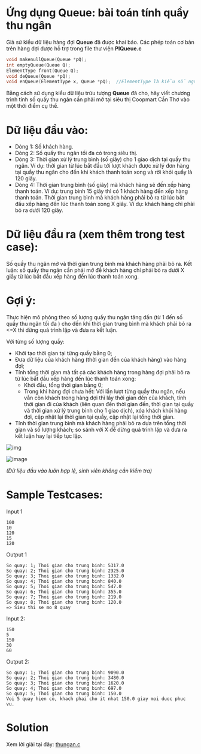 # Ứng dụng Queue: bài toán tính quầy thu ngân

Giả sử kiểu dữ liệu hàng đợi **Queue** đã được khai báo. Các phép toán cơ bản trên hàng đợi được hỗ trợ trong file thư viện **PIQueue.c**

```c
void makenullQueue(Queue *pQ);
int emptyQueue(Queue Q);
ElementType front(Queue Q);
void deQueue(Queue *pQ);
void enQueue(ElementType x, Queue *pQ);  //ElementType là kiểu số nguyên
```
Bằng cách sử dụng kiểu dữ liệu trừu tượng **Queue** đã cho, hãy viết chương trình tính số quầy thu ngân cần phải mở tại siêu thị Coopmart Cần Thơ vào một thời điểm cụ thể.

# Dữ liệu đầu vào:

- Dòng 1: Số khách hàng. 
- Dòng 2: Số quầy thu ngân tối đa có trong siêu thị.
- Dòng 3: Thời gian xử lý trung bình (số giây) cho 1 giao dịch tại quầy thu ngân. Ví dụ: thời gian từ lúc bắt đầu tới lượt khách được xử lý đơn hàng tại quầy thu ngân cho đến khi khách thanh toán xong và rời khỏi quầy là 120 giây.   
- Dòng 4: Thời gian trung bình (số giây) mà khách hàng sẽ đến xếp hàng thanh toán. Ví dụ: trung bình 15 giây thì có 1 khách hàng đến xếp hàng thanh toán.
Thời gian trung bình mà khách hàng phải bỏ ra từ lúc bắt đầu xếp hàng đến lúc thanh toán xong X giây. Ví dụ: khách hàng chỉ phải bỏ ra dưới 120 giây.

# Dữ liệu đầu ra (xem thêm trong test case):

Số quầy thu ngân mở và thời gian trung bình mà khách hàng phải bỏ ra.
Kết luận: số quầy thu ngân cần phải mở để khách hàng chỉ phải bỏ ra dưới X giây từ lúc bắt đầu xếp hàng đến lúc thanh toán xong.

# Gợi ý:
Thực hiện mô phỏng theo số lượng quầy thu ngân tăng dần (từ 1 đến số quầy thu ngân tối đa ) cho đến khi thời gian trung bình mà khách phải bỏ ra <=X thì dừng quá trình lặp và đưa ra kết luận. 

Với từng số lượng quầy: 

- Khởi tạo thời gian tại từng quầy bằng 0; 
- Đưa dữ liệu của khách hàng (thời gian đến của khách hàng) vào hàng đợi;
- Tính tổng thời gian mà tất cả các khách hàng trong hàng đợi phải bỏ ra từ lúc bắt đầu xếp hàng đến lúc thanh toán xong: 
  - Khởi đầu, tổng thời gian bằng 0; 
  - Trong khi hàng đợi chưa hết: Với lần lượt từng quầy thu ngân, nếu vẫn còn khách trong hàng đợi thì lấy thời gian đến của khách,  tính thời gian đi của khách (liên quan đến thời gian đến, thời gian tại quầy và thời gian xử lý trung bình cho 1 giao dịch), xóa khách khỏi hàng đợi, cập nhật lại thời gian tại quầy, cập nhật lại tổng thời gian. 
- Tính thời gian trung bình mà khách hàng phải bỏ ra dựa trên tổng thời gian và số lượng khách; so sánh với X để dừng quá trình lặp và đưa ra kết luận hay lại tiếp tục lặp.

![img](https://i.imgur.com/502Wp5S.png)

![image](https://user-images.githubusercontent.com/72507371/140720861-ed6844fa-0b8c-486e-9238-16f61426cd8f.png)

_(Dữ liệu đầu vào luôn hợp lệ, sinh viên không cần kiểm tra)_

# Sample Testcases:
Input 1
```
100
10
120
15
120
```
Output 1
```
So quay: 1; Thoi gian cho trung binh: 5317.0
So quay: 2; Thoi gian cho trung binh: 2325.0
So quay: 3; Thoi gian cho trung binh: 1332.0
So quay: 4; Thoi gian cho trung binh: 840.0
So quay: 5; Thoi gian cho trung binh: 547.0
So quay: 6; Thoi gian cho trung binh: 355.0
So quay: 7; Thoi gian cho trung binh: 219.0
So quay: 8; Thoi gian cho trung binh: 120.0
=> Sieu thi se mo 8 quay
```

Input 2:
```
150
5
150
30
60
```
Output 2:
```
So quay: 1; Thoi gian cho trung binh: 9090.0
So quay: 2; Thoi gian cho trung binh: 3480.0
So quay: 3; Thoi gian cho trung binh: 1620.0
So quay: 4; Thoi gian cho trung binh: 697.0
So quay: 5; Thoi gian cho trung binh: 150.0
Voi 5 quay hien co, khach phai cho it nhat 150.0 giay moi duoc phuc vu.
```
# Solution
Xem lời giải tại đây: [thungan.c](thungan.c)